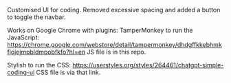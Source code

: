 Customised UI for coding. Removed excessive spacing and added a button to toggle the navbar.

Works on Google Chrome with plugins:
TamperMonkey to run the JavaScript: https://chrome.google.com/webstore/detail/tampermonkey/dhdgffkkebhmkfjojejmpbldmpobfkfo?hl=en
JS file is in this repo.

Stylish to run the CSS: https://userstyles.org/styles/264461/chatgpt-simple-coding-ui
CSS file is via that link.
